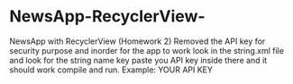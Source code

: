# NewsApp-RecyclerView-
NewsApp with RecyclerView (Homework 2)
Removed the API key for security purpose and inorder for the app to work look in the string.xml 
file and look for the string name key paste you API key inside there and it should work compile and run. 
Example: <string name="key">YOUR API KEY</string>






